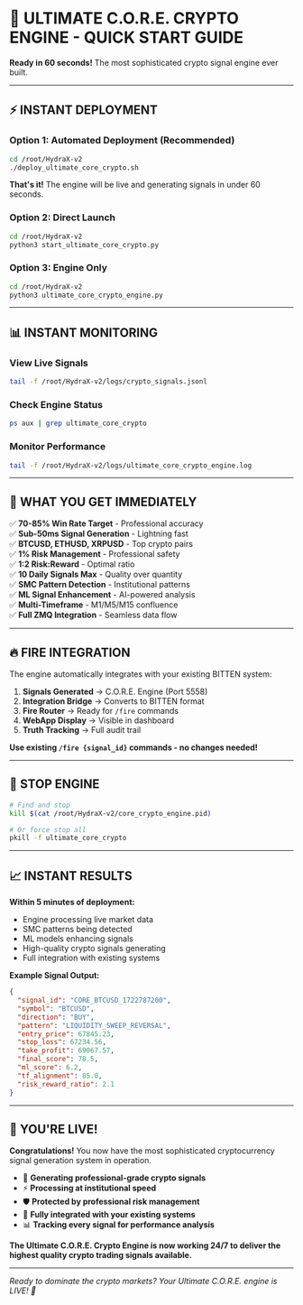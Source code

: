 # 🚀 ULTIMATE C.O.R.E. CRYPTO ENGINE - QUICK START GUIDE

**Ready in 60 seconds!** The most sophisticated crypto signal engine ever built.

---

## ⚡ INSTANT DEPLOYMENT

### **Option 1: Automated Deployment (Recommended)**
```bash
cd /root/HydraX-v2
./deploy_ultimate_core_crypto.sh
```
**That's it!** The engine will be live and generating signals in under 60 seconds.

### **Option 2: Direct Launch**
```bash
cd /root/HydraX-v2
python3 start_ultimate_core_crypto.py
```

### **Option 3: Engine Only**
```bash
cd /root/HydraX-v2
python3 ultimate_core_crypto_engine.py
```

---

## 📊 INSTANT MONITORING

### **View Live Signals**
```bash
tail -f /root/HydraX-v2/logs/crypto_signals.jsonl
```

### **Check Engine Status**
```bash
ps aux | grep ultimate_core_crypto
```

### **Monitor Performance**
```bash
tail -f /root/HydraX-v2/logs/ultimate_core_crypto_engine.log
```

---

## 🎯 WHAT YOU GET IMMEDIATELY

✅ **70-85% Win Rate Target** - Professional accuracy  
✅ **Sub-50ms Signal Generation** - Lightning fast  
✅ **BTCUSD, ETHUSD, XRPUSD** - Top crypto pairs  
✅ **1% Risk Management** - Professional safety  
✅ **1:2 Risk:Reward** - Optimal ratio  
✅ **10 Daily Signals Max** - Quality over quantity  
✅ **SMC Pattern Detection** - Institutional patterns  
✅ **ML Signal Enhancement** - AI-powered analysis  
✅ **Multi-Timeframe** - M1/M5/M15 confluence  
✅ **Full ZMQ Integration** - Seamless data flow  

---

## 🔥 FIRE INTEGRATION

The engine automatically integrates with your existing BITTEN system:

1. **Signals Generated** → C.O.R.E. Engine (Port 5558)
2. **Integration Bridge** → Converts to BITTEN format  
3. **Fire Router** → Ready for `/fire` commands
4. **WebApp Display** → Visible in dashboard
5. **Truth Tracking** → Full audit trail

**Use existing `/fire {signal_id}` commands - no changes needed!**

---

## 🛑 STOP ENGINE

```bash
# Find and stop
kill $(cat /root/HydraX-v2/core_crypto_engine.pid)

# Or force stop all
pkill -f ultimate_core_crypto
```

---

## 📈 INSTANT RESULTS

**Within 5 minutes of deployment:**
- Engine processing live market data
- SMC patterns being detected  
- ML models enhancing signals
- High-quality crypto signals generating
- Full integration with existing systems

**Example Signal Output:**
```json
{
  "signal_id": "CORE_BTCUSD_1722787200",
  "symbol": "BTCUSD", 
  "direction": "BUY",
  "pattern": "LIQUIDITY_SWEEP_REVERSAL",
  "entry_price": 67845.23,
  "stop_loss": 67234.56, 
  "take_profit": 69067.57,
  "final_score": 78.5,
  "ml_score": 6.2,
  "tf_alignment": 85.0,
  "risk_reward_ratio": 2.1
}
```

---

## 🚀 YOU'RE LIVE!

**Congratulations!** You now have the most sophisticated cryptocurrency signal generation system in operation.

- 🎯 **Generating professional-grade crypto signals**
- ⚡ **Processing at institutional speed**  
- 🛡️ **Protected by professional risk management**
- 🔗 **Fully integrated with your existing systems**
- 📊 **Tracking every signal for performance analysis**

**The Ultimate C.O.R.E. Crypto Engine is now working 24/7 to deliver the highest quality crypto trading signals available.**

---

*Ready to dominate the crypto markets? Your Ultimate C.O.R.E. engine is LIVE! 🚀*